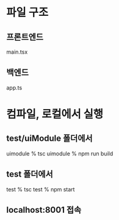 # 파일 구조

## 프론트엔드
 main.tsx
## 백엔드
 app.ts


# 컴파일, 로컬에서 실행
## test/uiModule 폴더에서 
 uimodule % tsc
 uimodule % npm run build
## test 폴더에서
 test % tsc
 test % npm start
## localhost:8001 접속

